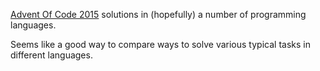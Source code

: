 [Advent Of Code 2015](adventofcode.com) solutions in (hopefully) a number of programming languages.

Seems like a good way to compare ways to solve various typical tasks in different languages.
